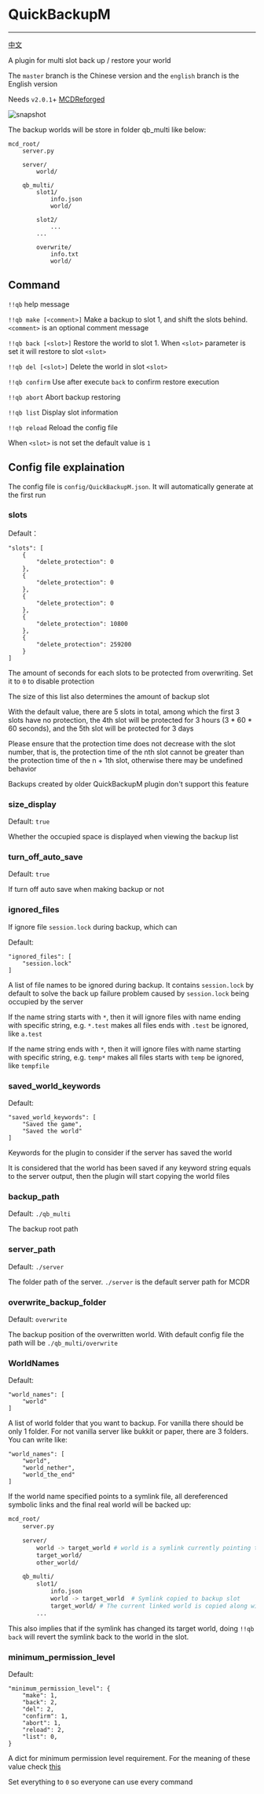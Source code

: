 # QuickBackupM
---------

[中文](https://github.com/TISUnion/QuickBackupM/blob/master/README.md)

A plugin for multi slot back up / restore your world

The `master` branch is the Chinese version and the `english` branch is the English version

Needs `v2.0.1`+ [MCDReforged](https://github.com/Fallen-Breath/MCDReforged)

![snapshot](https://raw.githubusercontent.com/TISUnion/QuickBackupM/master/snapshot_en.png)

The backup worlds will be store in folder qb_multi like below:
```
mcd_root/
    server.py

    server/
        world/

    qb_multi/
        slot1/
            info.json
            world/

        slot2/
            ...
        ...

        overwrite/
            info.txt
            world/
```

## Command

`!!qb` help message

`!!qb make [<comment>]` Make a backup to slot 1, and shift the slots behind. `<comment>` is an optional comment message

`!!qb back [<slot>]` Restore the world to slot 1. When `<slot>` parameter is set it will restore to slot `<slot>`

`!!qb del [<slot>]` Delete the world in slot `<slot>`

`!!qb confirm` Use after execute `back` to confirm restore execution

`!!qb abort` Abort backup restoring

`!!qb list` Display slot information

`!!qb reload` Reload the config file

When `<slot>` is not set the default value is `1`

## Config file explaination

The config file is `config/QuickBackupM.json`. It will automatically generate at the first run

### slots

Default：

```
"slots": [
    {
        "delete_protection": 0
    },
    {
        "delete_protection": 0
    },
    {
        "delete_protection": 0
    },
    {
        "delete_protection": 10800
    },
    {
        "delete_protection": 259200
    }
]
```

The amount of seconds for each slots to be protected from overwriting. Set it to `0` to disable protection

The size of this list also determines the amount of backup slot

With the default value, there are 5 slots in total, among which the first 3 slots have no protection, the 4th slot will be protected for 3 hours (3 * 60 * 60 seconds), and the 5th slot will be protected for 3 days

Please ensure that the protection time does not decrease with the slot number, that is, the protection time of the nth slot cannot be greater than the protection time of the n + 1th slot, otherwise there may be undefined behavior

Backups created by older QuickBackupM plugin don't support this feature

### size_display

Default: `true`

Whether the occupied space is displayed when viewing the backup list

### turn_off_auto_save

Default: `true`

If turn off auto save when making backup or not

### ignored_files

If ignore file `session.lock` during backup, which can

Default:

```
"ignored_files": [
    "session.lock"
]
```

A list of file names to be ignored during backup. It contains `session.lock` by default to solve the back up failure problem caused by `session.lock` being occupied by the server

If the name string starts with `*`, then it will ignore files with name ending with specific string, e.g. `*.test` makes all files ends with `.test` be ignored, like `a.test`

If the name string ends with `*`, then it will ignore files with name starting with specific string, e.g. `temp*`  makes all files starts with `temp` be ignored, like `tempfile`

### saved_world_keywords

Default:

```
"saved_world_keywords": [
    "Saved the game",
    "Saved the world"
]
```

Keywords for the plugin to consider if the server has saved the world

It is considered that the world has been saved if any keyword string equals to the server output, then the plugin will start copying the world files

### backup_path

Default: `./qb_multi`

The backup root path

### server_path

Default: `./server`

The folder path of the server. `./server` is the default server path for MCDR

### overwrite_backup_folder

Default: `overwrite`

The backup position of the overwritten world. With default config file the path will be `./qb_multi/overwrite`

### WorldNames

Default:

```
"world_names": [
    "world"
]
```

A list of world folder that you want to backup. For vanilla there should be only 1 folder. For not vanilla server like bukkit or paper, there are 3 folders. You can write like:

```
"world_names": [
    "world",
    "world_nether",
    "world_the_end"
]
```

If the world name specified points to a symlink file, all dereferenced symbolic links and the final real world will be backed up:

```sh
mcd_root/
    server.py

    server/
        world -> target_world # world is a symlink currently pointing to target_world
        target_world/
        other_world/

    qb_multi/
        slot1/
            info.json
            world -> target_world  # Symlink copied to backup slot
            target_world/ # The current linked world is copied along with symlink
        ...
```

This also implies that if the symlink has changed its target world, doing `!!qb back` will revert the symlink back to the world in the slot.

### minimum_permission_level

Default:

```
"minimum_permission_level": {
	"make": 1,
	"back": 2,
	"del": 2,
	"confirm": 1,
	"abort": 1,
	"reload": 2,
	"list": 0,
}
```

A dict for minimum permission level requirement. For the meaning of these value check [this](https://mcdreforged.readthedocs.io/en/latest/permission.html)

Set everything to `0` so everyone can use every command

